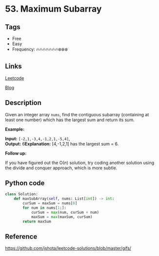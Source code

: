 # 53. Maximum Subarray

## Tags

- Free
- Easy
- Frequency: :fire::fire::fire::fire::fire::fire::fire::snowflake::snowflake::snowflake:

## Links

[Leetcode](https://leetcode.com/problems/maximum-subarray/description/)

[Blog](http://206.81.6.248:12306/leetcode/maximum-subarray/description)

## Description

Given an integer array <code>nums</code>, find the contiguous subarray (containing at least one number) which has the largest sum and return its sum.

<strong>Example:</strong>

<strong>Input:</strong> <code>[-2,1,-3,4,-1,2,1,-5,4]</code>,  
<strong>Output:</strong> 6<strong>Explanation:</strong> [4,-1,2,1] has the largest sum = 6.

<strong>Follow up:</strong>

If you have figured out the O(<em>n</em>) solution, try coding another solution using the divide and conquer approach, which is more subtle.

## Python code

```python
class Solution:
    def maxSubArray(self, nums: List[int]) -> int:
        curSum = maxSum = nums[0]
        for num in nums[1:]:
            curSum = max(num, curSum + num)
            maxSum = max(maxSum, curSum)
        return maxSum

```

## Reference

https://github.com/jshota/leetcode-solutions/blob/master/gifs/
